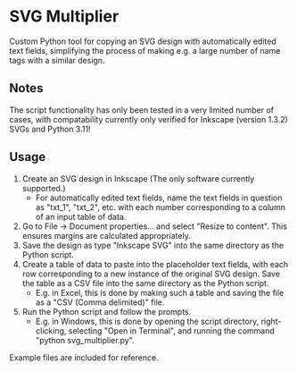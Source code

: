 # SVG Multiplier
Custom Python tool for copying an SVG design with automatically edited text fields, simplifying the process of making e.g. a large number of name tags with a similar design.

## Notes
The script functionality has only been tested in a very limited number of cases, with compatability currently only verified for Inkscape (version 1.3.2) SVGs and Python 3.11!

## Usage
1. Create an SVG design in Inkscape (The only software currently supported.)
    - For automatically edited text fields, name the text fields in question as "txt_1", "txt_2", etc. with each number corresponding to a column of an input table of data.
2. Go to File -> Document properties... and select "Resize to content". This ensures margins are calculated appropriately.
3. Save the design as type "Inkscape SVG" into the same directory as the Python script.
4. Create a table of data to paste into the placeholder text fields, with each row corresponding to a new instance of the original SVG design. Save the table as a CSV file into the same directory as the Python script.
    - E.g. in Excel, this is done by making such a table and saving the file as a "CSV (Comma delimited)" file.
5. Run the Python script and follow the prompts.
    - E.g. in Windows, this is done by opening the script directory, right-clicking, selecting "Open in Terminal", and running the command "python svg_multiplier.py".

Example files are included for reference.
